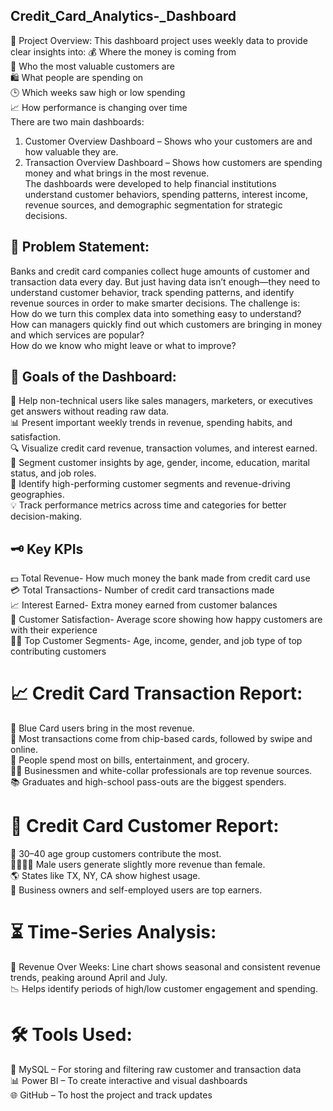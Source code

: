 ##  Credit_Card_Analytics-_Dashboard
📌 Project Overview:
This dashboard project uses weekly data to provide clear insights into:
💰 Where the money is coming from    
👥 Who the most valuable customers are    
🛍️ What people are spending on    
🕒 Which weeks saw high or low spending    
📈 How performance is changing over time    
There are two main dashboards:    
1. Customer Overview Dashboard – Shows who your customers are and how valuable they are.  
2. Transaction Overview Dashboard – Shows how customers are spending money and what brings in the most revenue.  
The dashboards were developed to help financial institutions understand customer behaviors, spending patterns, interest income, revenue sources, and demographic segmentation for strategic decisions.    
## 🧠 Problem Statement:    
Banks and credit card companies collect huge amounts of customer and transaction data every day. But just having data isn’t enough—they need to understand customer behavior, track spending patterns, and identify revenue sources in order to make smarter decisions.
The challenge is:    
How do we turn this complex data into something easy to understand?    
How can managers quickly find out which customers are bringing in money and which services are popular?    
How do we know who might leave or what to improve?    
## 🎯 Goals of the Dashboard:          
🧠 Help non-technical users like sales managers, marketers, or executives get answers without reading raw data.    
📊 Present important weekly trends in revenue, spending habits, and satisfaction.       
🔍 Visualize credit card revenue, transaction volumes, and interest earned.      
🧾 Segment customer insights by age, gender, income, education, marital status, and job roles.    
🧠 Identify high-performing customer segments and revenue-driving geographies.    
💡 Track performance metrics across time and categories for better decision-making.         
## 🗝️ Key KPIs
💵 Total Revenue-	How much money the bank made from credit card use        
💳 Total Transactions- Number of credit card transactions made        
📈 Interest Earned-	Extra money earned from customer balances        
🙂 Customer Satisfaction-	Average score showing how happy customers are with their experience          
🧑‍💼 Top Customer Segments-	Age, income, gender, and job type of top contributing customers          
# 📈  Credit Card Transaction Report:      
💸 Blue Card users bring in the most revenue.      
💼 Most transactions come from chip-based cards, followed by swipe and online.    
🧾 People spend most on bills, entertainment, and grocery.        
🧑‍💼 Businessmen and white-collar professionals are top revenue sources.      
📚 Graduates and high-school pass-outs are the biggest spenders.      
# 👥 Credit Card Customer Report:        
👵 30–40 age group customers contribute the most.        
👨‍👩‍👧‍👦 Male users generate slightly more revenue than female.      
🌎 States like TX, NY, CA show highest usage.        
💼 Business owners and self-employed users are top earners.    
# ⏳ Time-Series Analysis:          
📆 Revenue Over Weeks: Line chart shows seasonal and consistent revenue trends, peaking around April and July.      
📉 Helps identify periods of high/low customer engagement and spending.          
# 🛠️ Tools Used:                  
🐬 MySQL – For storing and filtering raw customer and transaction data        
📊 Power BI – To create interactive and visual dashboards          
🌐 GitHub – To host the project and track updates        



